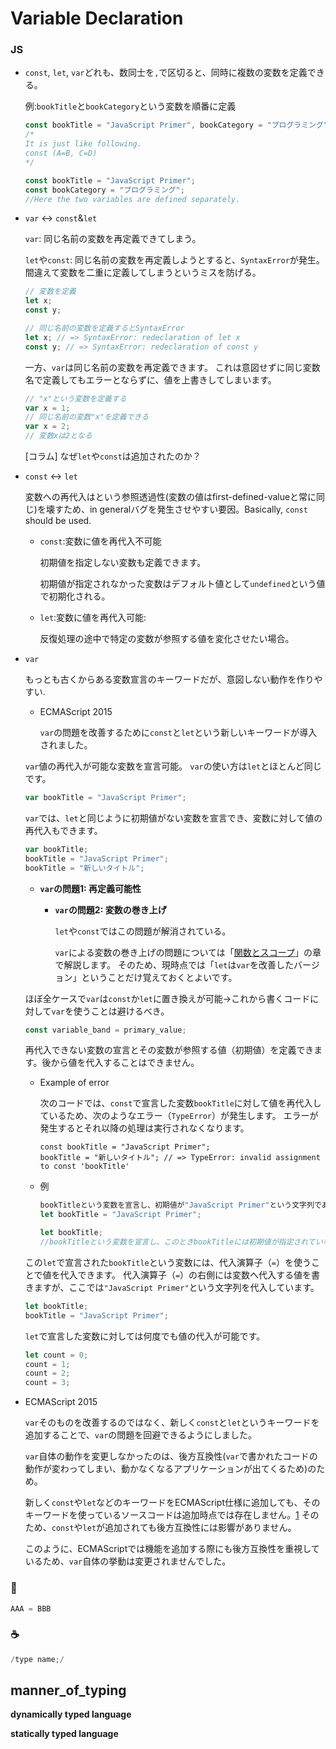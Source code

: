 # Variable Declaration

### JS

- `const`, `let`, `var`どれも、数同士を`,`で区切ると、同時に複数の変数を定義できる。
    
    例:`bookTitle`と`bookCategory`という変数を順番に定義
    
    ```jsx
    const bookTitle = "JavaScript Primer", bookCategory = "プログラミング";
    /*
    It is just like following.
    const (A=B, C=D)
    */
    
    const bookTitle = "JavaScript Primer";
    const bookCategory = "プログラミング";
    //Here the two variables are defined separately.
    ```
    
- `var` ↔ `const`&`let`
    
    `var`: 同じ名前の変数を再定義できてしまう。
    
    `let`や`const`: 同じ名前の変数を再定義しようとすると、`SyntaxError`が発生。 間違えて変数を二重に定義してしまうというミスを防げる。
    
    ```jsx
    // 変数を定義
    let x;
    const y;
    
    // 同じ名前の変数を定義するとSyntaxError
    let x; // => SyntaxError: redeclaration of let x
    const y; // => SyntaxError: redeclaration of const y
    ```
    
    一方、`var`は同じ名前の変数を再定義できます。 これは意図せずに同じ変数名で定義してもエラーとならずに、値を上書きしてしまいます。
    
    ```jsx
    // "x"という変数を定義する
    var x = 1;
    // 同じ名前の変数"x"を定義できる
    var x = 2;
    // 変数xは2となる
    ```
    
    [コラム] なぜ`let`や`const`は追加されたのか？
    
- `const` ↔ `let`
    
    変数への再代入はという参照透過性(変数の値はfirst-defined-valueと常に同じ)を壊すため、in generalバグを発生させやすい要因。Basically, `const` should be used.
    
    - `const`:変数に値を再代入不可能
        
        初期値を指定しない変数も定義できます。
        
        初期値が指定されなかった変数はデフォルト値として`undefined`という値で初期化される。
        
    - `let`:変数に値を再代入可能:
        
        反復処理の途中で特定の変数が参照する値を変化させたい場合。
        
- `var`
    
    もっとも古くからある変数宣言のキーワードだが、意図しない動作を作りやすい.
    
    - ECMAScript 2015
        
        `var`の問題を改善するために`const`と`let`という新しいキーワードが導入されました。
        
    
    `var`値の再代入が可能な変数を宣言可能。 `var`の使い方は`let`とほとんど同じです。
    
    ```jsx
    var bookTitle = "JavaScript Primer";
    ```
    
    `var`では、`let`と同じように初期値がない変数を宣言でき、変数に対して値の再代入もできます。
    
    ```jsx
    var bookTitle;
    bookTitle = "JavaScript Primer";
    bookTitle = "新しいタイトル";
    ```
    
    - **`var`の問題1: 再定義可能性**
        - **`var`の問題2: 変数の巻き上げ**
            
            `let`や`const`ではこの問題が解消されている。
            
            `var`による変数の巻き上げの問題については「[関数とスコープ](https://jsprimer.net/basic/function-scope/)」の章で解説します。 そのため、現時点では「`let`は`var`を改善したバージョン」ということだけ覚えておくとよいです。
            
    
    ほぼ全ケースで`var`は`const`か`let`に置き換えが可能→これから書くコードに対して`var`を使うことは避けるべき。
    
    ```jsx
    const variable_band = primary_value;
    ```
    
    再代入できない変数の宣言とその変数が参照する値（初期値）を定義できます。後から値を代入することはできません。
    
    - Example of error
        
        次のコードでは、`const`で宣言した変数`bookTitle`に対して値を再代入しているため、次のようなエラー（`TypeError`）が発生します。 エラーが発生するとそれ以降の処理は実行されなくなります。
        
        ```
        const bookTitle = "JavaScript Primer";
        bookTitle = "新しいタイトル"; // => TypeError: invalid assignment to const 'bookTitle'
        
        ```
        
    - 例
        
        
        ```jsx
        bookTitleという変数を宣言し、初期値が"JavaScript Primer"という文字列であることを定義しています。
        let bookTitle = "JavaScript Primer";
        
        let bookTitle;
        //bookTitleという変数を宣言し、このときbookTitleには初期値が指定されていないため、デフォルト値としてundefinedで初期化されます
        ```
        
    
    この`let`で宣言された`bookTitle`という変数には、代入演算子（`=`）を使うことで値を代入できます。 代入演算子（`=`）の右側には変数へ代入する値を書きますが、ここでは`"JavaScript Primer"`という文字列を代入しています。
    
    ```jsx
    let bookTitle;
    bookTitle = "JavaScript Primer";
    
    ```
    
    `let`で宣言した変数に対しては何度でも値の代入が可能です。
    
    ```jsx
    let count = 0;
    count = 1;
    count = 2;
    count = 3;
    ```
    
- ECMAScript 2015
    
    `var`そのものを改善するのではなく、新しく`const`と`let`というキーワードを追加することで、`var`の問題を回避できるようにしました。
    
    `var`自体の動作を変更しなかったのは、後方互換性(`var`で書かれたコードの動作が変わってしまい、動かなくなるアプリケーションが出てくるため)のため。
    
    新しく`const`や`let`などのキーワードをECMAScript仕様に追加しても、そのキーワードを使っているソースコードは追加時点では存在しません。[1](https://jsprimer.net/basic/variables/#fn_1) そのため、`const`や`let`が追加されても後方互換性には影響がありません。
    
    このように、ECMAScriptでは機能を追加する際にも後方互換性を重視しているため、`var`自体の挙動は変更されませんでした。
    

### 🐍

```python
AAA = BBB
```

### ☕️

```java
/type name;/
```

## **manner_of_typing**

**dynamically typed language**

**statically typed language**
